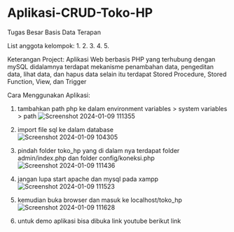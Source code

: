 # Aplikasi-CRUD-Toko-HP

Tugas Besar Basis Data Terapan

List anggota kelompok:
1.
2.
3.
4.
5.

Keterangan Project:
Aplikasi Web berbasis PHP yang terhubung dengan mySQL
didalamnya terdapat mekanisme penambahan data, pengeditan data, lihat data, dan hapus data
selain itu terdapat Stored Procedure, Stored Function, View, dan Trigger



Cara Menggunakan Aplikasi:
1. tambahkan path php ke dalam environment variables > system variables > path
   ![Screenshot 2024-01-09 111355](https://github.com/Dzoee123/Aplikasi-CRUD-Toko-HP/assets/137170947/9e4540bd-8184-4aa1-9b33-fc9a8dc95618)
   
2. import file sql ke dalam database   
   ![Screenshot 2024-01-09 104305](https://github.com/Dzoee123/Aplikasi-CRUD-Toko-HP/assets/137170947/d68296f8-e942-43f6-bf88-473b9059a36c)

3. pindah folder toko_hp yang di dalam nya terdapat folder admin/index.php dan folder config/koneksi.php
   ![Screenshot 2024-01-09 111436](https://github.com/Dzoee123/Aplikasi-CRUD-Toko-HP/assets/137170947/f398b894-d946-4bad-8d95-25cf72968d07)
   
4. jangan lupa start apache dan mysql pada xampp
   ![Screenshot 2024-01-09 111523](https://github.com/Dzoee123/Aplikasi-CRUD-Toko-HP/assets/137170947/5c849844-addb-4411-9bb9-f1d9e8314e3e)
   
5. kemudian buka browser dan masuk ke localhost/toko_hp
   ![Screenshot 2024-01-09 111628](https://github.com/Dzoee123/Aplikasi-CRUD-Toko-HP/assets/137170947/34672ab1-d39e-43ae-8a37-a43b1809531f)
   
6. untuk demo aplikasi bisa dibuka link youtube berikut
   link


